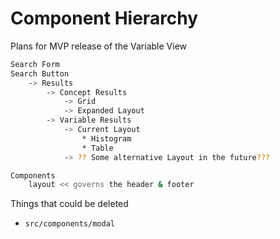 # Component Hierarchy

Plans for MVP release of the Variable View
```sh
Search Form
Search Button
    -> Results
        -> Concept Results
            -> Grid
            -> Expanded Layout
        -> Variable Results
            -> Current Layout
                * Histogram
                * Table
            -> ?? Some alternative Layout in the future???
```

```sh
Components
    layout << governs the header & footer


```

Things that could be deleted
- `src/components/modal`